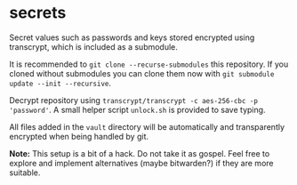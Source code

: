 # secrets

Secret values such as passwords and keys stored encrypted using transcrypt, which is included as a submodule.

It is recommended to `git clone --recurse-submodules` this repository. If you cloned without submodules you can clone them now with `git submodule update --init --recursive`.

Decrypt repository using `transcrypt/transcrypt -c aes-256-cbc -p 'password'`. A small helper script `unlock.sh` is provided to save typing.

All files added in the `vault` directory will be automatically and transparently encrypted when being handled by git.

**Note:** This setup is a bit of a hack. Do not take it as gospel. Feel free to explore and implement alternatives (maybe bitwarden?) if they are more suitable.
